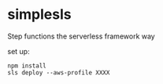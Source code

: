 # simplesls

Step functions the serverless framework way

set up:

````console
npm install
sls deploy --aws-profile XXXX
````